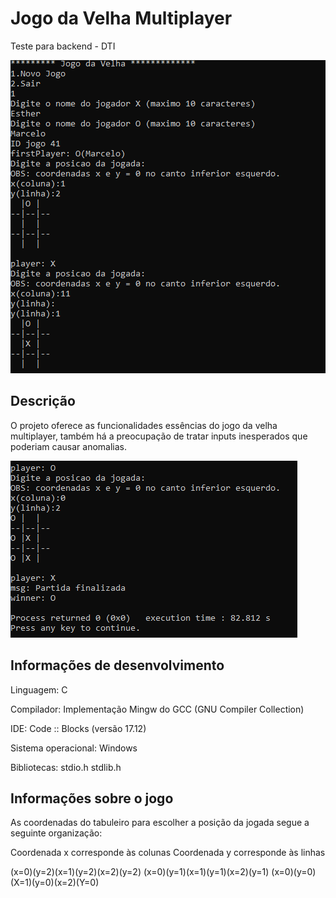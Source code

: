 # Jogo da Velha Multiplayer
Teste para backend - DTI

<img src="Tela.png">


## Descrição 
O projeto oferece as funcionalidades essências do jogo da velha multiplayer, também há a preocupação de tratar inputs inesperados que poderiam causar anomalias.

<img src="telaVencedor.png">

## Informações de desenvolvimento 

Linguagem: C

Compilador: Implementação Mingw do GCC (GNU Compiler Collection)

IDE: Code :: Blocks (versão 17.12)

Sistema operacional: Windows 

Bibliotecas: stdio.h  stdlib.h

## Informações sobre o jogo 
 
As coordenadas do tabuleiro para escolher a posição da jogada segue a seguinte organização:

Coordenada x corresponde às colunas
Coordenada y corresponde às linhas

(x=0)(y=2)(x=1)(y=2)(x=2)(y=2)
(x=0)(y=1)(x=1)(y=1)(x=2)(y=1)
(x=0)(y=0)(X=1)(y=0)(x=2)(Y=0)


